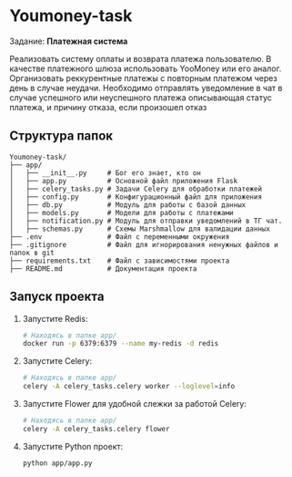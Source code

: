 # Youmoney-task
Задание: **Платежная система**

Реализовать систему оплаты и возврата платежа пользователю. В качестве платежного шлюза использовать YooMoney или его аналог. Организовать реккурентные платежы c повторным платежом через день в случае неудачи. Необходимо отправлять уведомление в чат в случае успешного или неуспешного платежа описывающая статус платежа, и причину отказа, если произошел отказ

## Структура папок

```
Youmoney-task/
├── app/
│   ├── __init__.py     # Бог его знает, кто он
│   ├── app.py          # Основной файл приложения Flask
│   ├── celery_tasks.py # Задачи Celery для обработки платежей
│   ├── config.py       # Конфигурационный файл для приложения
│   ├── db.py           # Модуль для работы с базой данных
│   ├── models.py       # Модели для работы с платежами
│   ├── notification.py # Модуль для отправки уведомлений в ТГ чат.
│   ├── schemas.py      # Схемы Marshmallow для валидации данных
├── .env                # Файл с переменными окружения
├── .gitignore          # Файл для игнорирования ненужных файлов и папок в git
├── requirements.txt    # Файл с зависимостями проекта
├── README.md           # Документация проекта
```

## Запуск проекта

1. Запустите Redis:
    ```sh
    # Находясь в папке app/
    docker run -p 6379:6379 --name my-redis -d redis
    ```

2. Запустите Celery:
    ```sh
    # Находясь в папке app/
    celery -A celery_tasks.celery worker --loglevel=info
    ```

3. Запустите Flower для удобной слежки за работой Celery:
    ```sh
    # Находясь в папке app/
    celery -A celery_tasks.celery flower
    ```

4. Запустите Python проект:
    ```sh
    python app/app.py
    ```



